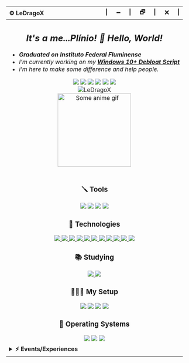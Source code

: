 <div>
  <table>
    <thead>
      <tr>
        <th align="left">⚙️ LeDragoX</th>
        <th align="right">|⠀⠀🗕⠀⠀|⠀⠀🗗⠀⠀|⠀⠀🗙⠀⠀|</th>
      </tr>
    </thead>
    <tbody>
      <tr>
        <td colspan="2">
          <h2 align="center"><i>It's a me...Plínio! 👋 Hello, World!</i></h2>
          <ul align="justify">
            <li><b><i>Graduated on Instituto Federal Fluminense</i></b></li>
            <li><i>I’m currently working on my <a href="https://github.com/LeDragoX/Win-Debloat-Tools"><b>Windows 10+ Debloat Script</b></a></i></li>
            <li><i>i'm here to make some difference and help people.</i></li>
          </ul>
          <p align="center">
            <a href="https://gitlab.com/LeDragoX"><img src="https://img.shields.io/badge/GitLab-330F63?style=flat&logo=gitlab&logoColor=white"></a>
            <a href="mailto:plinio2xd@gmail.com"><img src="https://img.shields.io/badge/-Gmail-c14438?style=flat&logo=Gmail&logoColor=white"></a>
            <a href="https://www.linkedin.com/in/plinio-larrubia"><img src="https://img.shields.io/badge/LinkedIn-blue?style=flat&logo=Linkedin&logoColor=white"></a>
            <a href="https://myanimelist.net/profile/LeDragoX"><img src="https://img.shields.io/badge/MyAnimeList-2E51A2?style=flat&logo=myanimelist&logoColor=white"></a>
            <a href="https://steamcommunity.com/id/ledragox/"><img src="https://img.shields.io/badge/Steam-000000?style=flat&logo=steam&logoColor=white"></a>
            <a href="https://forum.xda-developers.com/m/ledragox.8006906/"><img src="https://img.shields.io/badge/XDA-Developers-F59812?style=flat&logo=xda-developers&logoColor=white"></a>
            <br>
            <img src="https://komarev.com/ghpvc/?username=LeDragoX" alt="LeDragoX" />
            <br>
            <a href="#blank"><img src="https://media.tenor.com/7KTms42M9RUAAAAC/berserk-guts.gif" align="center" title="Some anime gif" width="auto" height="200px" alt="Some anime gif"></a>
          </p>
        </td>
      </tr>
      <tr>
        <td colspan="2" align="center">
          <h3>🪛 Tools</h3>
              <a href="https://code.visualstudio.com/"><img src="https://img.shields.io/badge/IDE-VS_Code-0078D4?style=flat&logo=visual%20studio%20code&logoColor=white"></a>
              <a href="https://www.gimp.org/"><img src="https://img.shields.io/badge/Design-GIMP-657D8B?style=flat&logo=gimp&logoColor=FFFFFF"></a>
              <a href="https://www.figma.com"><img src="https://img.shields.io/badge/Web_Design-Figma-%23F24E1E.svg?style=flat&logo=figma&logoColor=white"></a>
              <a href="https://www.blackmagicdesign.com/br/products/davinciresolve"><img src="https://img.shields.io/badge/Video_Editing-DaVinci_Resolve-E64B3D?style=flat&logo=davinci-resolve&logoColor=white"></a>
          <h3>🚀 Technologies</h3>
            <a href="#blank">
              <img src="https://img.shields.io/badge/PowerShell-5391FE?style=flat&logo=PowerShell&logoColor=white">
              <img src="https://img.shields.io/badge/Shell_Script-121011?style=flat&logo=linux&logoColor=white">
              <img src="https://img.shields.io/badge/HTML-E34F26?style=flat&logo=html5&logoColor=white">
              <img src="https://img.shields.io/badge/CSS-1572B6?style=flat&logo=css3&logoColor=white">
              <img src="https://img.shields.io/badge/JavaScript-F7DF1E?style=flat&logo=javascript&logoColor=black">
              <img src="https://img.shields.io/badge/TypeScript-007ACC?style=flat&logo=typescript&logoColor=white">
              <img src="https://img.shields.io/badge/Python-3776AB?style=flat&logo=python&logoColor=FFD343">
              <img src="https://img.shields.io/badge/Ruby-CC342D?style=flat&logo=ruby&logoColor=white">
              <img src="https://img.shields.io/badge/PostgreSQL-%23316192.svg?style=flat&logo=postgresql&logoColor=white">
              <img src="https://img.shields.io/badge/MySQL-%2300f.svg?style=flat&logo=mysql&logoColor=white">
              <img src="https://img.shields.io/badge/SQLite-%2307405e.svg?style=flat&logo=sqlite&logoColor=white">
            </a>
          <h3>📚 Studying</h3>
            <a href="#blank">
              <img src="https://img.shields.io/badge/Rails-%23CC0000.svg?style=flat&logo=ruby-on-rails&logoColor=white">
              <img src="https://img.shields.io/badge/React-%2320232a.svg?style=flat&logo=react&logoColor=%2361DAFB">
            </a>
          <h3>👨🏻‍💻 My Setup</h3>
            <a href="https://amzn.to/3k4f5nh"><img src="https://img.shields.io/badge/ASUS-A320M\K-ED1C24?style=flat&logo=amd&logoColor=white"></a>
            <a href="https://amzn.to/3YVsGvM"><img src="https://img.shields.io/badge/AMD-Ryzen_5_5600-ED1C24?style=flat&logo=amd&logoColor=white"></a>
            <a href="https://amzn.to/3lI31J2"><img src="https://img.shields.io/badge/Corsair-16GB_RAM_@2666Mhz-993399?style=flat&logo=corsair&logoColor=white"></a>
            <a href="https://amzn.to/3YQGKXF"><img src="https://img.shields.io/badge/NVIDIA-GTX1060_6GB-76B900?style=flat&logo=nvidia&logoColor=white"></a>
          <h3>💾 Operating Systems</h3>
              <a href="https://www.microsoft.com/software-download/windows10"><img src="https://img.shields.io/badge/OS-Windows_10-0078D6?style=flat&logo=microsoft&logoColor=white"></a>
              <a href="https://www.linuxmint.com/"><img src="https://img.shields.io/badge/OS-Linux_Mint_\_Ubuntu_WSL-FFFFFF?style=flat&logo=linux-mint"></a>
              <a href="#blank"><img src="https://img.shields.io/badge/OS-Android_13_(Pixel_Extended)-3DDC84?style=flat&logo=android&logoColor="></a>
        </td>
      </tr>
      <tr>
        <td colspan="2">
          <details>
            <summary><b>⚡ Events/Experiences</b></summary>
            <table align="center">
              <thead align="center">
                <tr>
                  <th>Icon</th>
                  <th>Name</th>
                  <th>Company</th>
                  <th>Date</th>
                  <th>Learned</th>
                </tr>
              </thead>
              <tbody align="center">
                <tr>
                  <td>
                    <img src="https://github.com/TreinaDev.png" width="25px" style="vertical-align: middle;" />
                  </td>
                  <td><a href="https://treinadev.com.br/" target="_blank">TreinaDev 7</a></td>
                  <td>Campus Code</td>
                  <td>2021</td>
                  <td>
                    Git, Signing Keys,<br/>
                    Ruby v3, Rails v6,<br/>
                    TDD, Following Conventions,<br/>
                    Linting, Pair Programming,<br/>
                    Daily Meeting
                  </td>
                </tr>
              </tbody>
            </table>
          </details>
        </td>
      </tr>
    </tbody>
  </table>
</div>

<!--
**LeDragoX/LeDragoX** is a ✨ _special_ ✨ repository because its `README.md` (this file) appears on your GitHub profile.

Here are some ideas to get you started:

- 🔭 I’m currently working on ...
- 🌱 I’m currently learning ...
- 👯 I’m looking to collaborate on ...
- 🤔 I’m looking for help with ...
- 💬 Ask me about ...
- 📫 How to reach me: ...
- 😄 Pronouns: ...
- ⚡ Fun fact: ...
  -->
